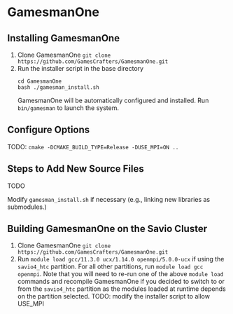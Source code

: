 # GamesmanOne

## Installing GamesmanOne

1. Clone GamesmanOne
    `git clone https://github.com/GamesCrafters/GamesmanOne.git`
2. Run the installer script in the base directory
    ```
    cd GamesmanOne
    bash ./gamesman_install.sh
    ```
   GamesmanOne will be automatically configured and installed. Run `bin/gamesman` to launch the system.

## Configure Options

TODO:
`cmake -DCMAKE_BUILD_TYPE=Release -DUSE_MPI=ON ..`

## Steps to Add New Source Files

TODO

Modify `gamesman_install.sh` if necessary (e.g., linking new libraries as submodules.)

## Building GamesmanOne on the Savio Cluster

1. Clone GamesmanOne
    `git clone https://github.com/GamesCrafters/GamesmanOne.git`
2. Run `module load gcc/11.3.0 ucx/1.14.0 openmpi/5.0.0-ucx` if using the `savio4_htc` partition. For all other partitions, run `module load gcc openmpi`. Note that you will need to re-run one of the above `module load` commands and recompile GamesmanOne if you decided to switch to or from the `savio4_htc` partition as the modules loaded at runtime depends on the partition selected.
TODO: modify the installer script to allow USE_MPI

